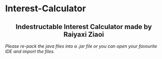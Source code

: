 # Interest-Calculator

<div align="center"><h2>
Indestructable Interest Calculator made by Raiyaxi Ziaoi
</h2></div>

<i>
Please re-pack the java files into a .jar file or you can open your favourite IDE and import the files.
</i>
